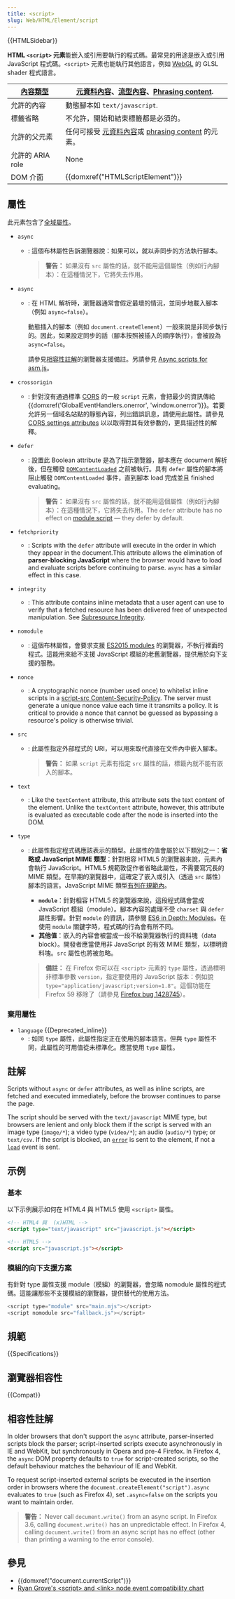 ```yaml
---
title: <script>
slug: Web/HTML/Element/script
---
```


{{HTMLSidebar}}

**HTML `<script>` 元素**能嵌入或引用要執行的程式碼。最常見的用途是嵌入或引用 JavaScript 程式碼。`<script>` 元素也能執行其他語言，例如 [WebGL](/zh-TW/docs/Web/API/WebGL_API) 的 GLSL shader 程式語言。

| [內容類型](/zh-TW/docs/Web/HTML/Content_categories) | [元資料內容](/zh-TW/docs/Web/HTML/Content_categories#Metadata_content)、[流型內容](/zh-TW/docs/Web/HTML/Content_categories#Flow_content)、[Phrasing content](/zh-TW/docs/Web/HTML/Content_categories#Phrasing_content). |
| --------------------------------------------------- | ----------------------------------------------------------------------------------------------------------------------------------------------------------------------------------------------------------------------- |
| 允許的內容                                          | 動態腳本如 `text/javascript`.                                                                                                                                                                                           |
| 標籤省略                                            | 不允許，開始和結束標籤都是必須的。                                                                                                                                                                                      |
| 允許的父元素                                        | 任何可接受 [元資料內容](/zh-TW/docs/Web/HTML/Content_categories#Metadata_content)或 [phrasing content](/zh-TW/docs/Web/HTML/Content_categories#Phrasing_content) 的元素。                                               |
| 允許的 ARIA role                                    | None                                                                                                                                                                                                                    |
| DOM 介面                                            | {{domxref("HTMLScriptElement")}}                                                                                                                                                                                        |

## 屬性

此元素包含了[全域屬性](/zh-TW/docs/Web/HTML/Global_attributes)。

- `async`

  - : 這個布林屬性告訴瀏覽器說：如果可以，就以非同步的方法執行腳本。

    > **警告：** 如果沒有 `src` 屬性的話，就不能用這個屬性（例如行內腳本）：在這種情況下，它將失去作用。

- `async`

  - : 在 HTML 解析時，瀏覽器通常會假定最壞的情況，並同步地載入腳本（例如 `async=false`）。

    動態插入的腳本（例如 `document.createElement`）一般來說是非同步執行的。因此，如果設定同步的話（腳本按照被插入的順序執行），會被設為 `async=false`。

    請參見[相容性註解](#相容性註解)的瀏覽器支援備註。另請參見 [Async scripts for asm.js](/zh-TW/docs/Games/Techniques/Async_scripts)。

- `crossorigin`
  - : 針對沒有通過標準 [CORS](/zh-TW/docs/HTTP_access_control) 的一般 `script` 元素，會把最少的資訊傳給 {{domxref('GlobalEventHandlers.onerror', 'window.onerror')}}。若要允許另一個域名站點的靜態內容，列出錯誤訊息，請使用此屬性。請參見 [CORS settings attributes](/zh-TW/docs/Web/HTML/CORS_settings_attributes) 以以取得對其有效參數的，更具描述性的解釋。
- `defer`

  - : 設置此 Boolean attribute 是為了指示瀏覽器，腳本應在 document 解析後，但在觸發 [`DOMContentLoaded`](/zh-TW/docs/Web/API/Document/DOMContentLoaded_event) 之前被執行。具有 `defer` 屬性的腳本將阻止觸發 `DOMContentLoaded` 事件，直到腳本 load 完成並且 finished evaluating。

    > **警告：** 如果沒有 `src` 屬性的話，就不能用這個屬性（例如行內腳本）：在這種情況下，它將失去作用。The `defer` attribute has no effect on [module script](/zh-TW/docs/Web/JavaScript/Guide/Modules) — they defer by default.

- `fetchpriority`
  - : Scripts with the `defer` attribute will execute in the order in which they appear in the document.This attribute allows the elimination of **parser-blocking JavaScript** where the browser would have to load and evaluate scripts before continuing to parse. `async` has a similar effect in this case.
- `integrity`
  - : This attribute contains inline metadata that a user agent can use to verify that a fetched resource has been delivered free of unexpected manipulation. See [Subresource Integrity](/zh-TW/docs/Web/Security/Subresource_Integrity).
- `nomodule`
  - : 這個布林屬性，會要求支援 [ES2015 modules](https://hacks.mozilla.org/2015/08/es6-in-depth-modules/) 的瀏覽器，不執行裡面的程式。這能用來給不支援 JavaScript 模組的老舊瀏覽器，提供用於向下支援的服務。
- `nonce`
  - : A cryptographic nonce (number used once) to whitelist inline scripts in a [script-src Content-Security-Policy](/zh-TW/docs/Web/HTTP/Headers/Content-Security-Policy/script-src). The server must generate a unique nonce value each time it transmits a policy. It is critical to provide a nonce that cannot be guessed as bypassing a resource's policy is otherwise trivial.
- `src`

  - : 此屬性指定外部程式的 URI，可以用來取代直接在文件內中嵌入腳本。

    > **警告：** 如果 `script` 元素有指定 `src` 屬性的話，標籤內就不能有嵌入的腳本。

- `text`
  - : Like the `textContent` attribute, this attribute sets the text content of the element. Unlike the `textContent` attribute, however, this attribute is evaluated as executable code after the node is inserted into the DOM.
- `type`

  - : 此屬性指定程式碼應該表示的類型。此屬性的值會屬於以下類別之一：**省略或 JavaScript MIME 類型**：針對相容 HTML5 的瀏覽器來說，元素內會執行 JavaScript。HTML5 規範敦促作者省略此屬性，不需要寫冗長的 MIME 類型。在早期的瀏覽器中，這確定了嵌入或引入（透過 `src` 屬性）腳本的語言。JavaScript MIME 類型[有列在規範內](/zh-TW/docs/Web/HTTP/Basics_of_HTTP/MIME_types)。

    - **`module`**：針對相容 HTML5 的瀏覽器來說，這段程式碼會當成 JavaScript 模組（module）。腳本內容的處理不受 `charset` 與 `defer` 屬性影響。針對 `module` 的資訊，請參閱 [ES6 in Depth: Modules](https://hacks.mozilla.org/2015/08/es6-in-depth-modules/)。在使用 `module` 關鍵字時，程式碼的行為會有所不同。
    - **其他值**：嵌入的內容會被當成一段不給瀏覽器執行的資料塊（data block）。開發者應當使用非 JavaScript 的有效 MIME 類型，以標明資料塊。`src` 屬性也將被忽略。

    > **備註：** 在 Firefox 你可以在 `<script>` 元素的 `type` 屬性，透過標明非標準參數 `version`，指定要使用的 JavaScript 版本：例如說 `type="application/javascript;version=1.8"`。這個功能在 Firefox 59 移除了（請參見 [Firefox bug 1428745](https://bugzilla.mozilla.org/show_bug.cgi?id%3D1428745)）。

### 棄用屬性

- `language` {{Deprecated_inline}}
  - : 如同 `type` 屬性，此屬性指定正在使用的腳本語言。但與 `type` 屬性不同，此屬性的可用值從未標準化。應當使用 `type` 屬性。

## 註解

Scripts without `async` or `defer` attributes, as well as inline scripts, are fetched and executed immediately, before the browser continues to parse the page.

The script should be served with the `text/javascript` MIME type, but browsers are lenient and only block them if the script is served with an image type (`image/*`); a video type (`video/*`); an audio (`audio/*`) type; or `text/csv`. If the script is blocked, an [`error`](/zh-TW/docs/Web/API/Element/error_event) is sent to the element, if not a [`load`](/zh-TW/docs/Web/API/Window/load_event) event is sent.

## 示例

### 基本

以下示例展示如何在 HTML4 與 HTML5 使用 `<script>` 屬性。

```html
<!-- HTML4 與  (x)HTML -->
<script type="text/javascript" src="javascript.js"></script>

<!-- HTML5 -->
<script src="javascript.js"></script>
```

### 模組的向下支援方案

有針對 type 屬性支援 module（模組）的瀏覽器，會忽略 nomodule 屬性的程式碼。這能讓那些不支援模組的瀏覽器，提供替代的使用方法。

```js
<script type="module" src="main.mjs"></script>
<script nomodule src="fallback.js"></script>
```

## 規範

{{Specifications}}

## 瀏覽器相容性

{{Compat}}

## 相容性註解

In older browsers that don't support the `async` attribute, parser-inserted scripts block the parser; script-inserted scripts execute asynchronously in IE and WebKit, but synchronously in Opera and pre-4 Firefox. In Firefox 4, the `async` DOM property defaults to `true` for script-created scripts, so the default behaviour matches the behaviour of IE and WebKit.

To request script-inserted external scripts be executed in the insertion order in browsers where the `document.createElement("script").async` evaluates to `true` (such as Firefox 4), set `.async=false` on the scripts you want to maintain order.

> **警告：** Never call `document.write()` from an async script. In Firefox 3.6, calling `document.write()` has an unpredictable effect. In Firefox 4, calling `document.write()` from an async script has no effect (other than printing a warning to the error console).

## 參見

- {{domxref("document.currentScript")}}
- [Ryan Grove's \<script> and \<link> node event compatibility chart](https://pie.gd/test/script-link-events/)
